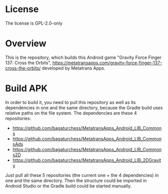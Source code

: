 # License

The license is GPL-2.0-only

# Overview

This is the repository, which builds this Android game "Gravity Force Finger 137: Cross the Orbits", https://metatransapps.com/gravity-force-finger-137-cross-the-orbits/ developed by Metatrans Apps.

# Build APK

In order to build it, you need to pull this repository as well as its dependencies in one and the same directory, because the Gradle build uses relative paths on the file system.
The dependencies are these 4 repositories:
  -  https://github.com/bagaturchess/MetatransApps_Android_LIB_Commons
  -  https://github.com/bagaturchess/MetatransApps_Android_LIB_CommonsAds
  -  https://github.com/bagaturchess/MetatransApps_Android_LIB_Commons2D
  -  https://github.com/bagaturchess/MetatransApps_Android_LIB_2DGravity

Just pull all these 5 repositories (the current one + the 4 dependencies) in one and the same directory.
Then the structure could be imported in Android Studio or the Gradle build could be started manually.
